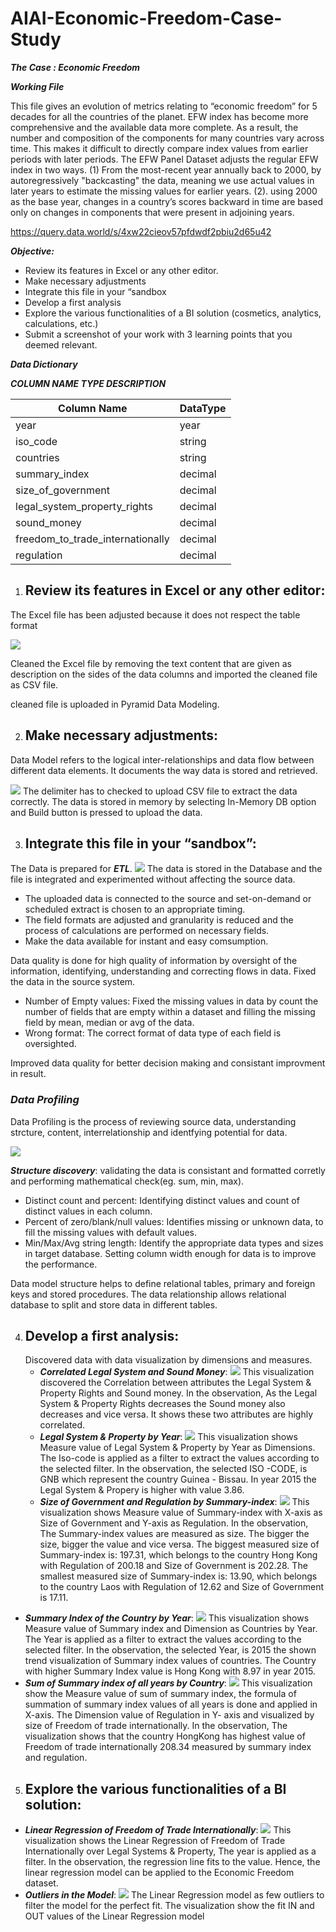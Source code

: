 # AIAI-Economic-Freedom-Case-Study

***The Case : Economic Freedom***

***Working File***

This file gives an evolution of metrics relating to “economic freedom” for 5 decades for all the
countries of the planet. EFW index has become more comprehensive and the available data more complete. As a result, the number and composition of the components for many countries vary across time. This makes it difficult to directly compare index values from earlier periods with later periods. The EFW Panel Dataset adjusts the regular EFW index in two ways. (1) From the most-recent year annually back to 2000, by autoregressively "backcasting" the data, meaning we use actual values in later years to estimate the missing values for earlier years. (2). using 2000 as the base year, changes in a country’s scores backward in time are based only on changes in components that were present in adjoining years.

https://query.data.world/s/4xw22cieov57pfdwdf2pbiu2d65u42

***Objective:***

*  Review its features in Excel or any other editor.
*  Make necessary adjustments
*  Integrate this file in your “sandbox
*  Develop a first analysis
*  Explore the various functionalities of a BI solution (cosmetics, analytics,
   calculations, etc.)
*  Submit a screenshot of your work with 3 learning points that you deemed
   relevant.

***Data Dictionary***

***COLUMN NAME TYPE DESCRIPTION***

Column Name | DataType
------------| ------------
year | year
iso_code | string
countries| string
summary_index| decimal
size_of_government |decimal
legal_system_property_rights |decimal
sound_money |decimal
freedom_to_trade_internationally |decimal
regulation |decimal

1. ## Review its features in Excel or any other editor:
The Excel file has been adjusted because it does not respect the table format

![](https://github.com/sangeethamano84/Economic-Freedom-of-the-World-CaseStudy/blob/master/AIAI%20Economic%20Freedom%20Case%20Study/EFW_csv.png)
 


Cleaned the Excel file by removing the text content that are given as description on the sides of the data columns and imported the cleaned file as CSV file.

cleaned file is uploaded in Pyramid Data Modeling. 

2. ## Make necessary adjustments:

Data Model refers to the logical inter-relationships and data flow between different data elements. It documents the way data is stored and retrieved.

![](https://github.com/sangeethamano84/Economic-Freedom-of-the-World-CaseStudy/blob/master/AIAI%20Economic%20Freedom%20Case%20Study/DataModel.png)
The delimiter has to checked to upload CSV file to extract the data correctly. The data is stored in memory by selecting In-Memory DB option and Build button is pressed to upload the data.

3. ## Integrate this file in your “sandbox”:

 The Data is prepared for ***ETL***.
 ![](https://github.com/sangeethamano84/Economic-Freedom-of-the-World-CaseStudy/blob/master/AIAI%20Economic%20Freedom%20Case%20Study/ETL.png)
 The data is stored in the Database and the file is integrated and experimented without affecting the source data.
 * The uploaded data is connected to the source and set-on-demand or scheduled extract is chosen to an appropriate timing.
 * The field formats are adjusted and granularity is reduced and the process of calculations are performed on necessary fields.
 * Make the data available for instant and easy comsumption.
 
 Data quality is done for high quality of information by oversight of the information, identifying, understanding and correcting flows in data.
 Fixed the data in the source system.
 
* Number of Empty values: Fixed the missing values in data by count the number of fields that are empty within a dataset and filling the missing field by mean,       median or avg of the data.
 * Wrong  format: The correct format of data type of each field is oversighted.

 Improved data quality for better decision making and consistant improvment in result.
 
 ### ***Data Profiling***
 Data Profiling is the process of reviewing source data, understanding strcture, content, interrelationship and identfying potential for data.

  ![](https://github.com/sangeethamano84/Economic-Freedom-of-the-World-CaseStudy/blob/master/AIAI%20Economic%20Freedom%20Case%20Study/columnconfig.png)
  
   ***Structure discovery***: 
 validating the data is consistant and formatted corretly and performing mathematical check(eg. sum, min, max).
 
 * Distinct count and percent: Identifying distinct values and count of distinct values in each column.
 * Percent of zero/blank/null values: Identifies missing or unknown data, to fill the missing values with default values.
 * Min/Max/Avg string length: Identify the appropriate data types and sizes in target database. Setting column width enough for data is to improve the performance.
 
 Data model structure helps to define relational tables, primary and foreign keys and stored procedures. The data relationship allows relational database to split and store data in different tables.
 
 4. ## Develop a first analysis:
    Discovered data with data visualization by dimensions and measures.
    * ***Correlated Legal System and Sound Money***:
![](https://github.com/sangeethamano84/Economic-Freedom-of-the-World-CaseStudy/blob/master/AIAI%20Economic%20Freedom%20Case%20Study/Correlated%20legal%20system%20and%20sound%20money.png)
This visualization discovered the Correlation between attributes the Legal System & Property Rights and Sound money. 
In the observation, As the Legal System & Property Rights decreases the Sound money also decreases and vice versa. It shows these two attributes are highly correlated.
    * ***Legal System & Property by Year***:
 ![](https://github.com/sangeethamano84/Economic-Freedom-of-the-World-CaseStudy/blob/master/AIAI%20Economic%20Freedom%20Case%20Study/Legal%20%26%20property.png)
 This visualization shows Measure value of Legal System & Property by Year as Dimensions. The Iso-code is applied as a filter to extract the values according to the selected filter.
 In the observation, the selected ISO -CODE, is GNB which represent the country Guinea - Bissau. In year 2015 the Legal System & Propery is higher with value 3.86.
    * ***Size of Government and Regulation by Summary-index***:
![](https://github.com/sangeethamano84/Economic-Freedom-of-the-World-CaseStudy/blob/master/AIAI%20Economic%20Freedom%20Case%20Study/Government%20and%20regulation.png)
This visualization shows Measure value of Summary-index with X-axis as Size of Government and Y-axis as Regulation. 
In the observation, The Summary-index values are measured as size. The bigger the size, bigger the value and vice versa. 
The biggest measured size of Summary-index is: 197.31, which belongs to the country Hong Kong with Regulation of 200.18 and Size of Government is 202.28.
The smallest measured size of Summary-index is: 13.90, which belongs to the country Laos with Regulation of 12.62 and Size of Government is 17.11.
   * ***Summary Index of the Country by Year***:
![](https://github.com/sangeethamano84/Economic-Freedom-of-the-World-CaseStudy/blob/master/AIAI%20Economic%20Freedom%20Case%20Study/country%20summary%20index.png)
This visualization shows Measure value of Summary index and Dimension as Countries by Year. The Year is applied as a filter to extract the values according to the selected filter.
In the observation, the selected Year, is 2015 the shown trend visualization of Summary index values of countries. 
The Country with higher Summary Index value is Hong Kong with 8.97 in year 2015.
   * ***Sum of Summary index of all years by Country***:
![](https://github.com/sangeethamano84/Economic-Freedom-of-the-World-CaseStudy/blob/master/AIAI%20Economic%20Freedom%20Case%20Study/sum%20summary%20by%20year.png)
This visualization show the Measure value of sum of summary index, the formula of summation of summary index values of all years is done and applied in X-axis.
The Dimension value of Regulation in Y- axis and visualized by size of Freedom of trade internationally.
In the observation, The visualization shows that the country HongKong has highest value of Freedom of trade internationally 208.34 measured by summary index and regulation.
 5. ## Explore the various functionalities of a BI solution:
   * ***Linear Regression of Freedom of Trade Internationally***:
![](https://github.com/sangeethamano84/Economic-Freedom-of-the-World-CaseStudy/blob/master/AIAI%20Economic%20Freedom%20Case%20Study/Freedom%20of%20trade%20Linear%20Regression.png)
This visualization shows the Linear Regression of Freedom of Trade Internationally over Legal Systems & Property, The year is applied as a filter.
In the observation, the regression line fits to the value. Hence, the linear regression model can be applied to the Economic Freedom dataset.
   * ***Outliers in the Model***:
![](https://github.com/sangeethamano84/Economic-Freedom-of-the-World-CaseStudy/blob/master/AIAI%20Economic%20Freedom%20Case%20Study/Outliers%20Multi%20Varient.png)
The Linear Regression model as few outliers to filter the model for the perfect fit.
The visualization show the fit IN and OUT values of the Linear Regression model









 
 
